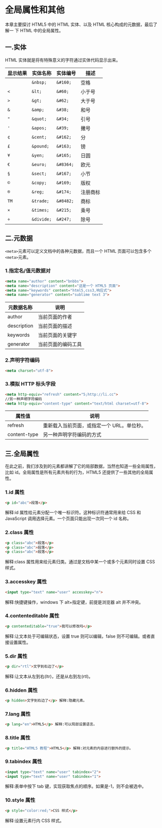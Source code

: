 # 全局属性和其他

本章主要探讨 HTML5 中的 HTML 实体、以及 HTML 核心构成的元数据，最后了解一
下 HTML 中的全局属性。 

## 一.实体

HTML 实体就是将有特殊意义的字符通过实体代码显示出来。

| 显示结果 | 实体名称 | 实体编号 | 描述 |
| --- | --- | --- | --- |
| | `&nbsp;` | `&#160;` | 空格 |
| `<` | `&lt;` | `&#60;` | 小于号 |
| `>` | `&gt;` | `&#62;` | 大于号 |
| `&` | `&amp;` | `&#38;` | 和号 |
| `"` | `&quot;` | `&#34;` | 引号 |
| `'` | `&apos;` | `&#39;` | 撇号 |
| `¢` | `&cent;` | `&#162;` | 分 |
| `£` | `&pound;` | `&#163;` | 镑 |
| `¥` | `&yen;` | `&#165;` | 日圆 |
| `€` | `&euro;` | `&#8364;` | 欧元 |
| `§` | `&sect;` | `&#167;` | 小节 |
| `©` | `&copy;` | `&#169;` | 版权 |
| `®` | `&reg;` | `&#174;` | 注册商标 |
| `TM` | `&trade;` | `&#8482;` | 商标 |
| `×` | `&times;` | `&#215;` | 乘号 |
| `÷` | `&divide;` | `&#247;` | 除号 |

## 二.元数据

`<meta>`元素可以定义文档中的各种元数据，而且一个 HTML 页面可以包含多个`<meta>`元素。

### 1.指定名/值元数据对

```html
<meta name="author" content="bnbbs">
<meta name="description" content="这是一个 HTML5 页面">
<meta name="keywords" content="html5,css3,响应式">
<meta name="generator" content="sublime text 3">
```

| 元数据名称 | 说明 |
| --- | --- |
| author | 当前页面的作者 |
| description | 当前页面的描述 |
| keywords | 当前页面的关键字 |
| generator | 当前页面的编码工具 |

### 2.声明字符编码

```html
<meta charset="utf-8">
```

### 3.模拟 HTTP 标头字段

```html
<meta http-equiv="refresh" content="5;http://li.cc">
//另一种声明字符编码
<meta http-equiv="content-type" content="text/html charset=utf-8">
```

| 属性值 | 说明 |
| --- | --- |
| refresh | 重新载入当前页面，或指定一个 URL。单位秒。 |
| content-type | 另一种声明字符编码的方式 |

## 三.全局属性

在此之前，我们涉及到的元素都讲解了它的局部数据，当然也知道一些全局属性，比如 id。全局属性是所有元素共有的行为，HTML5 还提供了一些其他的全局属性。

### 1.id 属性

```html
<p id="abc">段落</p>
```

解释:id 属性给元素分配一个唯一标识符。这种标识符通常用来给 CSS 和 JavaScript 调用选择元素。一个页面只能出现一次同一个 id 名称。

### 2.class 属性

```html
<p class="abc">段落</p>
<p class="abc">段落</p>
<p class="abc">段落</p>
```

解释:class 属性用来给元素归类。通过是文档中某一个或多个元素同时设置 CSS 样式。
   
### 3.accesskey 属性

```html
<input type="text" name="user" accesskey="n">
```

解释:快捷键操作，windows 下 alt+指定键，前提是浏览器 alt 并不冲突。

### 4.contenteditable 属性

```html
<p contenteditable="true">我可以修改吗</p>
```

解释:让文本处于可编辑状态，设置 true 则可以编辑，false 则不可编辑。或者直接设置属性。

### 5.dir 属性

```html
<p dir="rtl">文字到右边了</p>
```

解释:让文本从左到右(ltr)，还是从右到左(rtl)。

### 6.hidden 属性

```html
<p hidden>文字到右边了</p> 解释:隐藏元素。
```

### 7.lang 属性

```html
<p lang="en">HTML5</p> 解释:可以局部设置语言。
```

### 8.title 属性

```html
<p title="HTML5 教程">HTML5</p> 解释:对元素的内容进行额外的提示。
```

### 9.tabindex 属性

```html
<input type="text" name="user" tabindex="2">
<input type="text" name="user" tabindex="1">
```

解释:表单中按下 tab 键，实现获取焦点的顺序。如果是-1，则不会被选中。

### 10.style 属性

```html
<p style="color:red;">CSS 样式</p>
``` 

解释:设置元素行内 CSS 样式。

